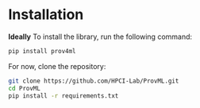 
# Installation


**Ideally** To install the library, run the following command:

```bash
pip install prov4ml
```

For now, clone the repository:

```bash
git clone https://github.com/HPCI-Lab/ProvML.git
cd ProvML
pip install -r requirements.txt
```

